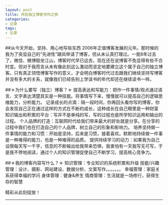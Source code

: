 ```yaml
---
layout: post
title: 开启独立博客写作之旅
categories:
- 记录
tags:
- 记录
---
```


     
	 
##从今天开始，坚持、用心地写些东西
2006年正值博客发展的元年。那时候的我为了突显自己的“先进性”跟风申请了博客，但从未认真打理过。一晃8年过去了，微信、微博稳坐江山，博客时代早已远去，现在还在说博客不免显得有些不合时宜。但对于我而言从未有像此刻这么激动而坚定地要建立这个属于自己的独立博客。只有真正领悟博客写作的意义，才会明白博客时代过去跟我们继续坚持写博客并没有多大的关系，就像我们已经告别上学读书的年代却还在继续读书一样。

##＊为什么要写（独立）博客？＊
    提高表达和写能力：把作一件事情/观点通过语言、文字表达清楚其实是一种技能。将事情写下来，慢慢就可以提高自己的逻辑思维能力，分析能力。
    记录成长的点滴：隔一段时间，你再回头看你写的博客，你会发现自己正在通过这样的方式在不断的成长，这种成长在自己眼里是一种财富
    知识输出和积累的平台：写并不是单纯的写，写的过程也是所学知识运用和输出的过程。
    个人品牌的打造：互联网时代给我们带来最大的好处就是分享。在分享的过程中我们也在打造自己的个人品牌，树立自己的形象和影响力。
    培养坚持做一件事情的能力和习惯：开始是坚持，后来是习惯，接着喜欢。默默地持续做一件事是一种难得的能力，也是一种难得的品质。
    提供持续学习的动力：如果我为自己设限每天写一千字，信息的不断输出给我带来恐惧，我害怕有一天我写无可写，于是我不停地阅读，通过个人的知识管理促使自己不断学习，提高核心竞争力。

##＊我的博客内容写什么？＊
    知识管理：专业知识的系统积累和升级
    技能/兴趣管理：设计、摄影、网站建设、数据分析、文案写作。。。。。。。
    幸福管理：家庭关系获得幸福的学问
    身体管理：健身&养生
    情商管理：生活就是一场修行，获得生存的智慧

精彩从此刻绽放！

----
